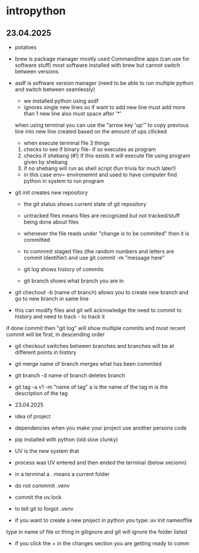 # intropython


## 23.04.2025


* potatoes
* brew is package manager mostly used Commandline apps (can use for software stuff) most software installed with brew but cannot switch between versions
* asdf is software version manager (need to be able to run multiple python and switch between seamlessly)
    * we installed python using asdf
    * ignores single new lines so if want to add new line must add more than 1 new line also must space after '*'

    when using terminal you can use the "arrow key 'up'" to copy previous line into new line created based on the amount of ups cllicked
    * when execute terminal file 3 things
    1) checks to see if binary file- if so executes as program
    2) checks if shebang (#!) if this exists it will execute file using program given by shebang
    3) if no shebang will run as shell script (fun trivia for much later!)

    * in this case env= environemnt and used to have computer find python in system to run program

* git init creates new repository
    * the git status shows current state of git repository

    * untracked files means files are recognized but not tracked/stuff being done about files
    * whenever the file reads under "change is to be commited" then it is committed



    *  to commmit staged files (the random numbers and letters are commit identifier) and use 
    git commit -m "message here"

    * git log shows history of commits

    * git branch shows what branch you are in

* git chechout -b (name of branch)     allows you to create new branch and go to new branch in same line

* this can modify files and git will acknowledge the need to commit to history and need to track - to track it 

if done commit then "git log" will show multiple commits and most recent commit will be first, in descending order

* git checkout     switches between branches and branches will be at different points in history

* git merge name of branch        merges what has been commited
*  git branch -d name of branch     deletes branch
* git tag -a v1 -m "name of tag"      a is the name of the tag        m is the description of the tag

* 23.04.2025

* idea of project

* dependencies when you make your project use another persons code

 * pip installed with python (old slow clunky)
 *  UV is the new system that 

 * process was UV entered and then ended the terminal (below secionn)

 * in a terminal a . means a current folder

 * do not commmit .venv

 * commit the uv.lock

 * to tell git to forgot .venv

 * if you want to create a new project in python you type:    uv init nameoffile

 type in name of file or thing in gitignore and git will ignore the folder listed

 * if you click the + in the changes section you are getting ready to comm